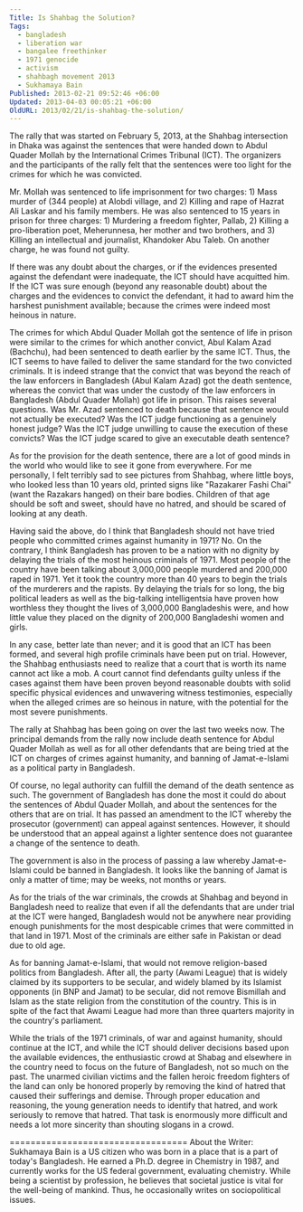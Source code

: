 ```yaml
---
Title: Is Shahbag the Solution?
Tags:
  - bangladesh
  - liberation war
  - bangalee freethinker
  - 1971 genocide
  - activism
  - shahbagh movement 2013
  - Sukhamaya Bain
Published: 2013-02-21 09:52:46 +06:00
Updated: 2013-04-03 00:05:21 +06:00
OldURL: 2013/02/21/is-shahbag-the-solution/
---
```


The rally that was started on February 5, 2013, at the Shahbag intersection in Dhaka was against the sentences that were handed down to Abdul Quader Mollah by the International Crimes Tribunal (ICT). The organizers and the participants of the rally felt that the sentences were too light for the crimes for which he was convicted.

Mr. Mollah was sentenced to life imprisonment for two charges: 1) Mass murder of (344 people) at Alobdi village, and 2) Killing and rape of Hazrat Ali Laskar and his family members. He was also sentenced to 15 years in prison for three charges: 1) Murdering a freedom fighter, Pallab, 2) Killing a pro-liberation poet, Meherunnesa, her mother and two brothers, and 3) Killing an intellectual and journalist, Khandoker Abu Taleb. On another charge, he was found not guilty.

If there was any doubt about the charges, or if the evidences presented against the defendant were inadequate, the ICT should have acquitted him. If the ICT was sure enough (beyond any reasonable doubt) about the charges and the evidences to convict the defendant, it had to award him the harshest punishment available; because the crimes were indeed most heinous in nature.

The crimes for which Abdul Quader Mollah got the sentence of life in prison were similar to the crimes for which another convict, Abul Kalam Azad (Bachchu), had been sentenced to death earlier by the same ICT. Thus, the ICT seems to have failed to deliver the same standard for the two convicted criminals. It is indeed strange that the convict that was beyond the reach of the law enforcers in Bangladesh (Abul Kalam Azad) got the death sentence, whereas the convict that was under the custody of the law enforcers in Bangladesh (Abdul Quader Mollah) got life in prison. This raises several questions. Was Mr. Azad sentenced to death because that sentence would not actually be executed? Was the ICT judge functioning as a genuinely honest judge? Was the ICT judge unwilling to cause the execution of these convicts? Was the ICT judge scared to give an executable death sentence?

As for the provision for the death sentence, there are a lot of good minds in the world who would like to see it gone from everywhere. For me personally, I felt terribly sad to see pictures from Shahbag, where little boys, who looked less than 10 years old, printed signs like "Razakarer Fashi Chai" (want the Razakars hanged) on their bare bodies. Children of that age should be soft and sweet, should have no hatred, and should be scared of looking at any death.

Having said the above, do I think that Bangladesh should not have tried people who committed crimes against humanity in 1971? No. On the contrary, I think Bangladesh has proven to be a nation with no dignity by delaying the trials of the most heinous criminals of 1971. Most people of the country have been talking about 3,000,000 people murdered and 200,000 raped in 1971. Yet it took the country more than 40 years to begin the trials of the murderers and the rapists. By delaying the trials for so long, the big political leaders as well as the big-talking intelligentsia have proven how worthless they thought the lives of 3,000,000 Bangladeshis were, and how little value they placed on the dignity of 200,000 Bangladeshi women and girls.

In any case, better late than never; and it is good that an ICT has been formed, and several high profile criminals have been put on trial. However, the Shahbag enthusiasts need to realize that a court that is worth its name cannot act like a mob. A court cannot find defendants guilty unless if the cases against them have been proven beyond reasonable doubts with solid specific physical evidences and unwavering witness testimonies, especially when the alleged crimes are so heinous in nature, with the potential for the most severe punishments.

The rally at Shahbag has been going on over the last two weeks now. The principal demands from the rally now include death sentence for Abdul Quader Mollah as well as for all other defendants that are being tried at the ICT on charges of crimes against humanity, and banning of Jamat-e-Islami as a political party in Bangladesh.

Of course, no legal authority can fulfill the demand of the death sentence as such. The government of Bangladesh has done the most it could do about the sentences of Abdul Quader Mollah, and about the sentences for the others that are on trial. It has passed an amendment to the ICT whereby the prosecutor (government) can appeal against sentences. However, it should be understood that an appeal against a lighter sentence does not guarantee a change of the sentence to death.

The government is also in the process of passing a law whereby Jamat-e-Islami could be banned in Bangladesh. It looks like the banning of Jamat is only a matter of time; may be weeks, not months or years.

As for the trials of the war criminals, the crowds at Shahbag and beyond in Bangladesh need to realize that even if all the defendants that are under trial at the ICT were hanged, Bangladesh would not be anywhere near providing enough punishments for the most despicable crimes that were committed in that land in 1971. Most of the criminals are either safe in Pakistan or dead due to old age.

As for banning Jamat-e-Islami, that would not remove religion-based politics from Bangladesh. After all, the party (Awami League) that is widely claimed by its supporters to be secular, and widely blamed by its Islamist opponents (in BNP and Jamat) to be secular, did not remove Bismillah and Islam as the state religion from the constitution of the country. This is in spite of the fact that Awami League had more than three quarters majority in the country's parliament.

While the trials of the 1971 criminals, of war and against humanity, should continue at the ICT, and while the ICT should deliver decisions based upon the available evidences, the enthusiastic crowd at Shabag and elsewhere in the country need to focus on the future of Bangladesh, not so much on the past. The unarmed civilian victims and the fallen heroic freedom fighters of the land can only be honored properly by removing the kind of hatred that caused their sufferings and demise. Through proper education and reasoning, the young generation needs to identify that hatred, and work seriously to remove that hatred. That task is enormously more difficult and needs a lot more sincerity than shouting slogans in a crowd.


==================================
About the Writer: Sukhamaya Bain is a US citizen who was born in a place that is a part of today's Bangladesh. He earned a Ph.D. degree in Chemistry in 1987, and currently works for the US federal government, evaluating chemistry. While being a scientist by profession, he believes that societal justice is vital for the well-being of mankind. Thus, he occasionally writes on sociopolitical issues.
